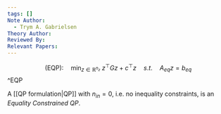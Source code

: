 ```yaml
---
tags: []
Note Author:
  - Trym A. Gabrielsen
Theory Author: 
Reviewed By: 
Relevant Papers:
---
```

$$\text{(EQP):}\quad \min_{z\in\mathbb{R}^{n_z}} ~z^{\top}Gz+c^{\top}z\quad s.t. \quad A_{eq}z = b_{eq}$$^EQP

A [[QP formulation|QP]] with $n_{in} = 0$, i.e. no inequality constraints, is an *Equality Constrained QP*.
